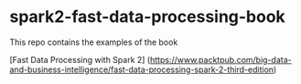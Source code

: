 # spark2-fast-data-processing-book

This repo contains the examples of the book 
 
 
 
[Fast Data Processing with Spark 2] (https://www.packtpub.com/big-data-and-business-intelligence/fast-data-processing-spark-2-third-edition)
